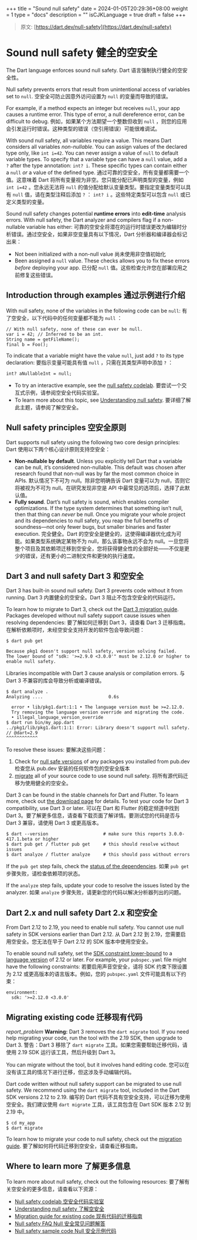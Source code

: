 +++
title = "Sound null safety"
date = 2024-01-05T20:29:36+08:00
weight = 1
type = "docs"
description = ""
isCJKLanguage = true
draft = false
+++

> 原文: [https://dart.dev/null-safety](https://dart.dev/null-safety)

# Sound null safety 健全的空安全

The Dart language enforces sound null safety.
Dart 语言强制执行健全的空安全性。

Null safety prevents errors that result from unintentional access of variables set to `null`.
空安全可防止因意外访问设置为 `null` 的变量而导致的错误。

For example, if a method expects an integer but receives `null`, your app causes a runtime error. This type of error, a null dereference error, can be difficult to debug.
例如，如果某个方法期望一个整数但收到 `null` ，则您的应用会引发运行时错误。这种类型的错误（空引用错误）可能很难调试。

With sound null safety, all variables require a value. This means Dart considers all variables *non-nullable*. You can assign values of the declared type only, like `int i=42`. You can never assign a value of `null` to default variable types. To specify that a variable type can have a `null` value, add a `?` after the type annotation: `int? i`. These specific types can contain either a `null` *or* a value of the defined type.
通过可靠的空安全，所有变量都需要一个值。这意味着 Dart 将所有变量视为非空。您只能分配已声明类型的变量，例如 `int i=42` 。您永远无法将 `null` 的值分配给默认变量类型。要指定变量类型可以具有 `null` 值，请在类型注释后添加 `?` ： `int? i` 。这些特定类型可以包含 `null` 或已定义类型的变量。

Sound null safety changes potential **runtime errors** into **edit-time** analysis errors. With null safety, the Dart analyzer and compilers flag if a non-nullable variable has either:
可靠的空安全将潜在的运行时错误更改为编辑时分析错误。通过空安全，如果非空变量具有以下情况，Dart 分析器和编译器会标记出来：

- Not been initialized with a non-null value
  尚未使用非空值初始化
- Been assigned a `null` value. These checks allows you to fix these errors *before* deploying your app.
  已分配 `null` 值。这些检查允许您在部署应用之前修复这些错误。

## Introduction through examples 通过示例进行介绍

With null safety, none of the variables in the following code can be `null`:
有了空安全，以下代码中的任何变量都不能为 `null` ：

```
// With null safety, none of these can ever be null.
var i = 42; // Inferred to be an int.
String name = getFileName();
final b = Foo();
```

To indicate that a variable might have the value `null`, just add `?` to its type declaration:
要指示变量可能具有值 `null` ，只需在其类型声明中添加 `?` ：

```
int? aNullableInt = null;
```

- To try an interactive example, see the [null safety codelab](https://dart.dev/codelabs/null-safety).
  要尝试一个交互式示例，请参阅空安全代码实验室。
- To learn more about this topic, see [Understanding null safety](https://dart.dev/null-safety/understanding-null-safety).
  要详细了解此主题，请参阅了解空安全。

## Null safety principles 空安全原则

Dart supports null safety using the following two core design principles:
Dart 使用以下两个核心设计原则支持空安全：

- **Non-nullable by default**. Unless you explicitly tell Dart that a variable can be null, it’s considered non-nullable. This default was chosen after research found that non-null was by far the most common choice in APIs.
  默认情况下不可为 null。除非您明确告诉 Dart 变量可以为 null，否则它将被视为不可为 null。在研究发现非空是 API 中最常见的选项后，选择了此默认值。
- **Fully sound**. Dart’s null safety is sound, which enables compiler optimizations. If the type system determines that something isn’t null, then that thing can *never* be null. Once you migrate your whole project and its dependencies to null safety, you reap the full benefits of soundness—not only fewer bugs, but smaller binaries and faster execution.
  完全健全。Dart 的空安全是健全的，这使得编译器优化成为可能。如果类型系统确定某物不为 null，那么该事物永远不会为 null。一旦您将整个项目及其依赖项迁移到空安全，您将获得健全性的全部好处——不仅是更少的错误，还有更小的二进制文件和更快的执行速度。

## Dart 3 and null safety Dart 3 和空安全

Dart 3 has built-in sound null safety. Dart 3 prevents code without it from running.
Dart 3 内置健全的空安全。Dart 3 阻止不包含空安全的代码运行。

To learn how to migrate to Dart 3, check out the [Dart 3 migration guide](https://dart.dev/resources/dart-3-migration). Packages developed without null safety support cause issues when resolving dependencies:
要了解如何迁移到 Dart 3，请查看 Dart 3 迁移指南。在解析依赖项时，未经空安全支持开发的软件包会导致问题：

```
$ dart pub get

Because pkg1 doesn't support null safety, version solving failed.
The lower bound of "sdk: '>=2.9.0 <3.0.0'" must be 2.12.0 or higher to enable null safety.
```

Libraries incompatible with Dart 3 cause analysis or compilation errors.
与 Dart 3 不兼容的库会导致分析或编译错误。

```
$ dart analyze .
Analyzing ....                         0.6s

  error • lib/pkg1.dart:1:1 • The language version must be >=2.12.0. 
  Try removing the language version override and migrating the code.
  • illegal_language_version_override
$ dart run bin/my_app.dart
../pkg1/lib/pkg1.dart:1:1: Error: Library doesn't support null safety.
// @dart=2.9
^^^^^^^^^^^^
```

To resolve these issues:
要解决这些问题：

1. Check for [null safe versions](https://dart.dev/null-safety/migration-guide#check-dependency-status) of any packages you installed from pub.dev
   检查您从 pub.dev 安装的任何软件包的空安全版本
2. [migrate](https://dart.dev/null-safety#migrate) all of your source code to use sound null safety.
   将所有源代码迁移为使用健全的空安全。

Dart 3 can be found in the stable channels for Dart and Flutter. To learn more, check out [the download page](https://dart.dev/get-dart/archive) for details. To test your code for Dart 3 compatibility, use Dart 3 or later.
可以在 Dart 和 Flutter 的稳定频道中找到 Dart 3。要了解更多信息，请查看下载页面了解详情。要测试您的代码是否与 Dart 3 兼容，请使用 Dart 3 或更高版本。

```
$ dart --version                     # make sure this reports 3.0.0-417.1.beta or higher
$ dart pub get / flutter pub get     # this should resolve without issues
$ dart analyze / flutter analyze     # this should pass without errors
```

If the `pub get` step fails, check the [status of the dependencies](https://dart.dev/null-safety/migration-guide#check-dependency-status).
如果 `pub get` 步骤失败，请检查依赖项的状态。

If the `analyze` step fails, update your code to resolve the issues listed by the analyzer.
如果 `analyze` 步骤失败，请更新您的代码以解决分析器列出的问题。

## Dart 2.x and null safety Dart 2.x 和空安全

From Dart 2.12 to 2.19, you need to enable null safety. You cannot use null safety in SDK versions earlier than Dart 2.12.
从 Dart 2.12 到 2.19，您需要启用空安全。您无法在早于 Dart 2.12 的 SDK 版本中使用空安全。

To enable sound null safety, set the [SDK constraint lower-bound](https://dart.dev/tools/pub/pubspec#sdk-constraints) to a [language version](https://dart.dev/guides/language/evolution#language-versioning) of 2.12 or later. For example, your `pubspec.yaml` file might have the following constraints:
若要启用声音空安全，请将 SDK 约束下限设置为 2.12 或更高版本的语言版本。例如，您的 `pubspec.yaml` 文件可能具有以下约束：

```
environment:
  sdk: '>=2.12.0 <3.0.0'
```

## Migrating existing code 迁移现有代码

*report_problem* **Warning:** Dart 3 removes the `dart migrate` tool. If you need help migrating your code, run the tool with the 2.19 SDK, then upgrade to Dart 3.
警告：Dart 3 移除了 `dart migrate` 工具。如果您需要帮助迁移代码，请使用 2.19 SDK 运行该工具，然后升级到 Dart 3。

You can migrate without the tool, but it involves hand editing code.
您可以在没有该工具的情况下进行迁移，但这涉及手动编辑代码。

Dart code written without null safety support can be migrated to use null safety. We recommend using the `dart migrate` tool, included in the Dart SDK versions 2.12 to 2.19.
编写的 Dart 代码不具有空安全支持，可以迁移为使用空安全。我们建议使用 `dart migrate` 工具，该工具包含在 Dart SDK 版本 2.12 到 2.19 中。

```
$ cd my_app
$ dart migrate
```

To learn how to migrate your code to null safety, check out the [migration guide](https://dart.dev/null-safety/migration-guide).
要了解如何将代码迁移到空安全，请查看迁移指南。

## Where to learn more 了解更多信息

To learn more about null safety, check out the following resources:
要了解有关空安全的更多信息，请查看以下资源：

- [Null safety codelab
  空安全代码实验室](https://dart.dev/codelabs/null-safety)
- [Understanding null safety
  了解空安全](https://dart.dev/null-safety/understanding-null-safety)
- [Migration guide for existing code
  现有代码的迁移指南](https://dart.dev/null-safety/migration-guide)
- [Null safety FAQ
  Null 安全常见问题解答](https://dart.dev/null-safety/faq)
- [Null safety sample code
  Null 安全示例代码](https://github.com/dart-lang/samples/tree/main/null_safety/calculate_lix)
